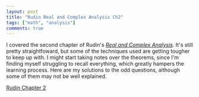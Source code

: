 ```yaml
---
layout: post
title: "Rudin Real and Complex Analysis Ch2"
tags: ["math", "analysis"]
comments: true
---
```


I covered the second chapter of Rudin's [*Real and Complex Analysis*](https://www.mheducation.com/highered/product/real-complex-analysis-rudin/M0070542341.html). It's still pretty straightfoward, but some of the techniques used are getting tougher to keep up with. I might start taking notes over the theorems, since I'm finding myself struggling to recall everything, which greatly hampers the learning process. Here are my solutions to the odd questions, although some of them may not be well explained. 

[Rudin Chapter 2](../pdfs/rudin_rc_analysis/Rudin_Ch2.pdf)
